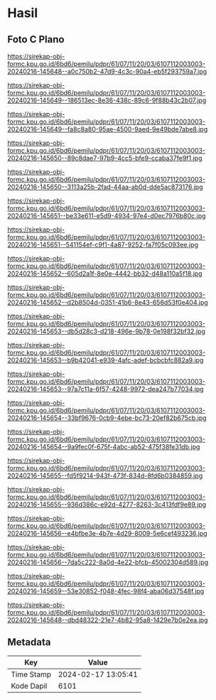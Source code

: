 # Hasil

## Foto C Plano

https://sirekap-obj-formc.kpu.go.id/6bd6/pemilu/pdpr/61/07/11/20/03/6107112003003-20240216-145648--a0c750b2-47d9-4c3c-90a4-eb5f293759a7.jpg

https://sirekap-obj-formc.kpu.go.id/6bd6/pemilu/pdpr/61/07/11/20/03/6107112003003-20240216-145649--186513ec-8e36-438c-89c6-9f88b43c2b07.jpg

https://sirekap-obj-formc.kpu.go.id/6bd6/pemilu/pdpr/61/07/11/20/03/6107112003003-20240216-145649--fa8c8a80-95ae-4500-9aed-9e49bde7abe8.jpg

https://sirekap-obj-formc.kpu.go.id/6bd6/pemilu/pdpr/61/07/11/20/03/6107112003003-20240216-145650--89c8dae7-97b9-4cc5-bfe9-ccaba37fe9f1.jpg

https://sirekap-obj-formc.kpu.go.id/6bd6/pemilu/pdpr/61/07/11/20/03/6107112003003-20240216-145650--3113a25b-2fad-44aa-ab0d-dde5ac873176.jpg

https://sirekap-obj-formc.kpu.go.id/6bd6/pemilu/pdpr/61/07/11/20/03/6107112003003-20240216-145651--be33e611-e5d9-4934-97e4-d0ec7976b80c.jpg

https://sirekap-obj-formc.kpu.go.id/6bd6/pemilu/pdpr/61/07/11/20/03/6107112003003-20240216-145651--541154ef-c9f1-4a87-9252-fa7f05c093ee.jpg

https://sirekap-obj-formc.kpu.go.id/6bd6/pemilu/pdpr/61/07/11/20/03/6107112003003-20240216-145652--605d2a1f-8e0e-4442-bb32-d48a110a5f18.jpg

https://sirekap-obj-formc.kpu.go.id/6bd6/pemilu/pdpr/61/07/11/20/03/6107112003003-20240216-145652--d2b8504d-0351-41b6-8e43-656d53f0e404.jpg

https://sirekap-obj-formc.kpu.go.id/6bd6/pemilu/pdpr/61/07/11/20/03/6107112003003-20240216-145653--db5d28c3-d218-496e-9b78-0e198f32bf32.jpg

https://sirekap-obj-formc.kpu.go.id/6bd6/pemilu/pdpr/61/07/11/20/03/6107112003003-20240216-145653--b9b42041-e939-4afc-adef-bcbcbfc882a9.jpg

https://sirekap-obj-formc.kpu.go.id/6bd6/pemilu/pdpr/61/07/11/20/03/6107112003003-20240216-145653--97a7c11a-6f57-4248-9972-dea247b77034.jpg

https://sirekap-obj-formc.kpu.go.id/6bd6/pemilu/pdpr/61/07/11/20/03/6107112003003-20240216-145654--33bf9676-0cb9-4ebe-bc73-20ef82b675cb.jpg

https://sirekap-obj-formc.kpu.go.id/6bd6/pemilu/pdpr/61/07/11/20/03/6107112003003-20240216-145654--9a9fec0f-675f-4abc-ab52-475f38fe31db.jpg

https://sirekap-obj-formc.kpu.go.id/6bd6/pemilu/pdpr/61/07/11/20/03/6107112003003-20240216-145655--fd5f9214-943f-473f-834d-8fd6b0384859.jpg

https://sirekap-obj-formc.kpu.go.id/6bd6/pemilu/pdpr/61/07/11/20/03/6107112003003-20240216-145655--936d386c-e92d-4277-8263-3c413fdf9e89.jpg

https://sirekap-obj-formc.kpu.go.id/6bd6/pemilu/pdpr/61/07/11/20/03/6107112003003-20240216-145656--e4bfbe3e-4b7e-4d29-8009-5e6cef493236.jpg

https://sirekap-obj-formc.kpu.go.id/6bd6/pemilu/pdpr/61/07/11/20/03/6107112003003-20240216-145656--7da5c222-8a0d-4e22-bfcb-45002304d589.jpg

https://sirekap-obj-formc.kpu.go.id/6bd6/pemilu/pdpr/61/07/11/20/03/6107112003003-20240216-145659--53e30852-f048-4fec-98f4-aba06d37548f.jpg

https://sirekap-obj-formc.kpu.go.id/6bd6/pemilu/pdpr/61/07/11/20/03/6107112003003-20240216-145648--dbd48322-21e7-4b82-95a8-1429e7b0e2ea.jpg


## Metadata

| Key        | Value               |
| ---------- | ------------------- |
| Time Stamp | 2024-02-17 13:05:41 |
| Kode Dapil | 6101                |



